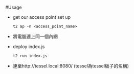 #Usage
-  get our access point set up

	```
	t2 ap -n <access_point_name>
	```
- 將電腦連上同一個內網
- deploy index.js
  ```
  t2 run index.js
  ```
- 連至http://tessel.local:8080/  (tessel為tessel板子的名稱)
